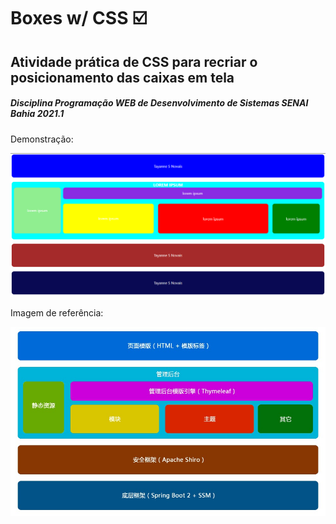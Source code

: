 # Boxes w/ CSS :ballot_box_with_check:

## Atividade prática de CSS para recriar o posicionamento das caixas em tela 

##### Disciplina Programação WEB de Desenvolvimento de Sistemas SENAI Bahia 2021.1

Demonstração:

<img src="https://github.com/tayhsn/boxes-css/blob/main/demo.png">

Imagem de referência:

<img src="https://github.com/tayhsn/boxes-css/blob/main/ref.jpg">